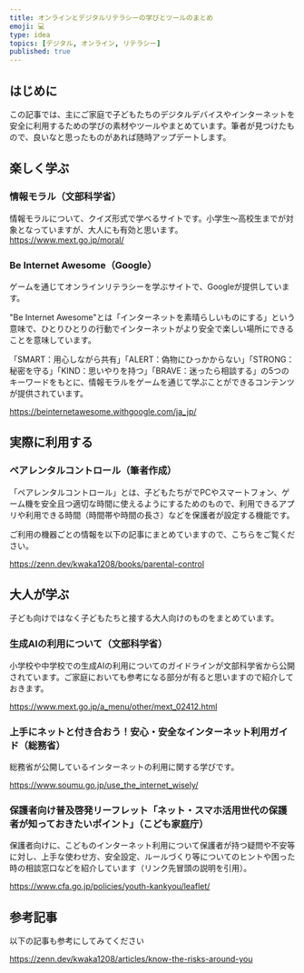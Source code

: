 ```yaml
---
title: オンラインとデジタルリテラシーの学びとツールのまとめ
emoji: 💻
type: idea
topics: [デジタル, オンライン, リテラシー]
published: true
---
```

## はじめに
この記事では、主にご家庭で子どもたちのデジタルデバイスやインターネットを安全に利用するための学びの素材やツールやまとめています。筆者が見つけたもので、良いなと思ったものがあれば随時アップデートします。

## 楽しく学ぶ
### 情報モラル（文部科学省）
情報モラルについて、クイズ形式で学べるサイトです。小学生〜高校生までが対象となっていますが、大人にも有効と思います。
https://www.mext.go.jp/moral/

### Be Internet Awesome（Google）
ゲームを通じてオンラインリテラシーを学ぶサイトで、Googleが提供しています。

"Be Internet Awesome"とは「インターネットを素晴らしいものにする」という意味で、ひとりひとりの行動でインターネットがより安全で楽しい場所にできることを意味しています。

「SMART：用心しながら共有」「ALERT：偽物にひっかからない」「STRONG：秘密を守る」「KIND：思いやりを持つ」「BRAVE：迷ったら相談する」の5つのキーワードをもとに、情報モラルをゲームを通じて学ぶことができるコンテンツが提供されています。

https://beinternetawesome.withgoogle.com/ja_jp/

## 実際に利用する
### ペアレンタルコントロール（筆者作成）
「ペアレンタルコントロール」とは、子どもたちがでPCやスマートフォン、ゲーム機を安全且つ適切な時間に使えるようにするためのもので、利用できるアプリや利用できる時間（時間帯や時間の長さ）などを保護者が設定する機能です。

ご利用の機器ごとの情報を以下の記事にまとめていますので、こちらをご覧ください。

https://zenn.dev/kwaka1208/books/parental-control

## 大人が学ぶ
子ども向けではなく子どもたちと接する大人向けのものをまとめています。

### 生成AIの利用について（文部科学省）
小学校や中学校での生成AIの利用についてのガイドラインが文部科学省から公開されています。ご家庭においても参考になる部分が有ると思いますので紹介しておきます。

https://www.mext.go.jp/a_menu/other/mext_02412.html

### 上手にネットと付き合おう！安心・安全なインターネット利用ガイド（総務省）
総務省が公開しているインターネットの利用に関する学びです。

https://www.soumu.go.jp/use_the_internet_wisely/


### 保護者向け普及啓発リーフレット「ネット・スマホ活用世代の保護者が知っておきたいポイント」（こども家庭庁）
保護者向けに、こどものインターネット利用について保護者が持つ疑問や不安等に対し、上手な使わせ方、安全設定、ルールづくり等についてのヒントや困った時の相談窓口などを紹介しています（リンク先冒頭の説明を引用）。

https://www.cfa.go.jp/policies/youth-kankyou/leaflet/


## 参考記事

以下の記事も参考にしてみてください

https://zenn.dev/kwaka1208/articles/know-the-risks-around-you